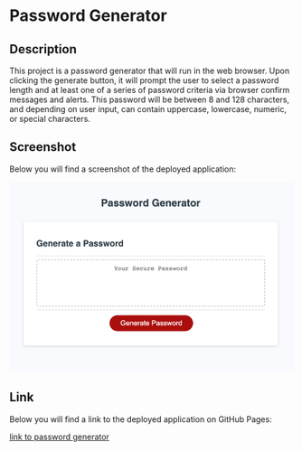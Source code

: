 # Password Generator

## Description

This project is a password generator that will run in the web browser. Upon clicking the generate button, it will prompt the user to select a password length and at least one of a series of password criteria via browser confirm messages and alerts. This password will be between 8 and 128 characters, and depending on user input, can contain uppercase, lowercase, numeric, or special characters.

## Screenshot

Below you will find a screenshot of the deployed application:

![PasswordGenerator](./Assets/Deployed%20Application.png)

## Link

Below you will find a link to the deployed application on GitHub Pages:

[link to password generator](https://gabess3.github.io/Password-Generator/)

